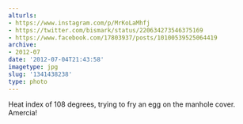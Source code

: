 ```yaml
---
alturls:
- https://www.instagram.com/p/MrKoLaMhfj
- https://twitter.com/bismark/status/220634273546375169
- https://www.facebook.com/17803937/posts/10100539525064419
archive:
- 2012-07
date: '2012-07-04T21:43:58'
imagetype: jpg
slug: '1341438238'
type: photo
---
```


Heat index of 108 degrees, trying to fry an egg on the manhole cover. Amercia!

